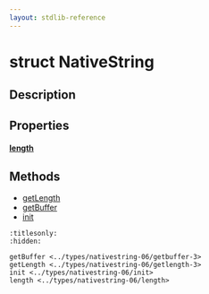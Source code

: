 ```yaml
---
layout: stdlib-reference
---
```


# struct NativeString

## Description



## Properties

####  <a id="decl-length"></a>[length](length.md)

## Methods

* [getLength](getlength-3.md)
* [getBuffer](getbuffer-3.md)
* [init](init.md)


```{toctree}
:titlesonly:
:hidden:

getBuffer <../types/nativestring-06/getbuffer-3>
getLength <../types/nativestring-06/getlength-3>
init <../types/nativestring-06/init>
length <../types/nativestring-06/length>
```

<script>
// Fix .md links to .html when on ReadTheDocs
if (window.location.hostname.includes('readthedocs') || 
    window.location.hostname.includes('rtfd.io')) {
  document.addEventListener('DOMContentLoaded', function() {
    const links = document.querySelectorAll('a');
    links.forEach(link => {
      if (link.getAttribute('href') && link.getAttribute('href').endsWith('.md')) {
        link.href = link.href.replace(/\.md($|#|\?)/, '.html$1');
      }
    });
  });
}
</script>
